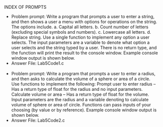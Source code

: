INDEX OF PROMPTS
- Problem prompt: Write a program that prompts a user to enter a string, and then shows a user a menu with options for operations on the string. The options include. a. Capital all letters. b. Count number of letters (excluding special symbols and numbers). c. Lowercase all letters. d. Replace string. Use a single function to implement any option a user selects. The input parameters are a variable to denote what option a user selects and the string typed by a user. There is no return type, and the function will print the result to the console window. Example console window output is shown below.
- Answer File: Lab5Code1.c
<br/><br/>
- Problem prompt: Write a program that prompts a user to enter a radius, and then asks to calculate the volume of a sphere or area of a circle. Use functions to implement the following: Prompt user to enter radius – Has a return type of float for the radius and no input parameters. Calculate volume or area – Has a return type of float for the volume. Input parameters are the radius and a variable denoting to calculate volume of sphere or area of circle. Functions can pass inputs of your choosing (by value or by reference). Example console window output is shown below.
- Answer File: Lab5Code2.c
<br/><br/>
